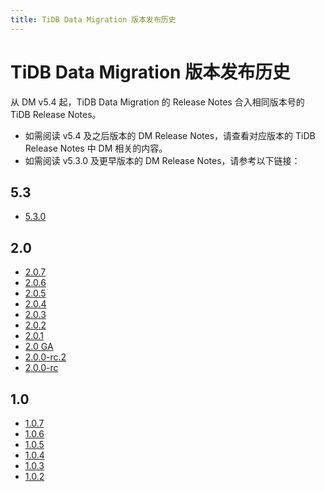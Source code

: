 ```yaml
---
title: TiDB Data Migration 版本发布历史
---
```


# TiDB Data Migration 版本发布历史

从 DM v5.4 起，TiDB Data Migration 的 Release Notes 合入相同版本号的 TiDB Release Notes。

- 如需阅读 v5.4 及之后版本的 DM Release Notes，请查看对应版本的 TiDB Release Notes 中 DM 相关的内容。
- 如需阅读 v5.3.0 及更早版本的 DM Release Notes，请参考以下链接：

## 5.3

- [5.3.0](https://docs.pingcap.com/zh/tidb-data-migration/v5.3/5.3.0/)

## 2.0

- [2.0.7](https://docs.pingcap.com/zh/tidb-data-migration/v5.3/2.0.7/)
- [2.0.6](https://docs.pingcap.com/zh/tidb-data-migration/v5.3/2.0.6/)
- [2.0.5](https://docs.pingcap.com/zh/tidb-data-migration/v5.3/2.0.5/)
- [2.0.4](https://docs.pingcap.com/zh/tidb-data-migration/v5.3/2.0.4/)
- [2.0.3](https://docs.pingcap.com/zh/tidb-data-migration/v5.3/2.0.3/)
- [2.0.2](https://docs.pingcap.com/zh/tidb-data-migration/v5.3/2.0.2/)
- [2.0.1](https://docs.pingcap.com/zh/tidb-data-migration/v5.3/2.0.1/)
- [2.0 GA](https://docs.pingcap.com/zh/tidb-data-migration/v5.3/2.0.0-ga/)
- [2.0.0-rc.2](https://docs.pingcap.com/zh/tidb-data-migration/v5.3/2.0.0-rc.2/)
- [2.0.0-rc](https://docs.pingcap.com/zh/tidb-data-migration/v5.3/2.0.0-rc/)

## 1.0

- [1.0.7](https://docs.pingcap.com/zh/tidb-data-migration/v5.3/1.0.7/)
- [1.0.6](https://docs.pingcap.com/zh/tidb-data-migration/v5.3/1.0.6/)
- [1.0.5](https://docs.pingcap.com/zh/tidb-data-migration/v5.3/1.0.5/)
- [1.0.4](https://docs.pingcap.com/zh/tidb-data-migration/v5.3/1.0.4/)
- [1.0.3](https://docs.pingcap.com/zh/tidb-data-migration/v5.3/1.0.3/)
- [1.0.2](https://docs.pingcap.com/zh/tidb-data-migration/v5.3/1.0.2/)